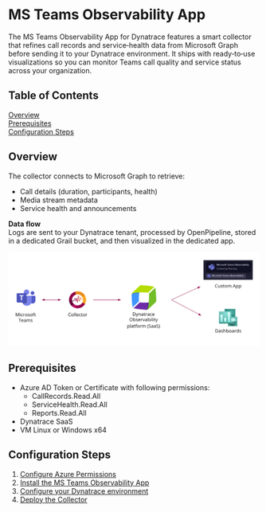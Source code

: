 # MS Teams Observability App

The MS Teams Observability App for Dynatrace features a smart collector that refines call records and service‑health data from Microsoft Graph before sending it to your Dynatrace environment. It ships with ready‑to‑use visualizations so you can monitor Teams call quality and service status across your organization.

## Table of Contents

[Overview](#overview)  
[Prerequisites](#prerequisites)  
[Configuration Steps](#configuration-steps)  

## Overview

The collector connects to Microsoft Graph to retrieve:

- Call details (duration, participants, health)
- Media stream metadata 
- Service health and announcements  

**Data flow**  
Logs are sent to your Dynatrace tenant, processed by OpenPipeline, stored in a dedicated Grail bucket, and then visualized in the dedicated app.

<p align="center">
  <img src="./src/assets/images/architecture.png" width=900>
</p>



## Prerequisites

- Azure AD Token or Certificate with following permissions:
  - CallRecords.Read.All
  - ServiceHealth.Read.All
  - Reports.Read.All
- Dynatrace SaaS
- VM Linux or Windows x64

## Configuration Steps

1. [Configure Azure Permissions](https://github.com/Phenisys/microsoft-teams-observability/wiki/Configure-Azure-Permissions)
2. [Install the MS Teams Observability App](https://github.com/Phenisys/microsoft-teams-observability/wiki/Install-the-MS-Teams-Observability-App)
3. [Configure your Dynatrace environment](https://github.com/Phenisys/microsoft-teams-observability/wiki/Configure-your-Dynatrace-environment)
4. [Deploy the Collector](https://github.com/Phenisys/microsoft-teams-observability/wiki/deploy-the-collector)